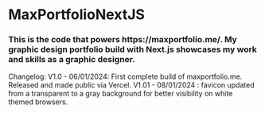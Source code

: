 <h1>MaxPortfolioNextJS</h1>

<h3>This is the code that powers https://maxportfolio.me/.
My graphic design portfolio build with Next.js showcases my work and skills as a graphic designer.</h3>

Changelog:
V1.0 - 06/01/2024: First complete build of maxportfolio.me. Released and made public via Vercel.
V1.01  -  08/01/2024  :  favicon updated from a transparent to a gray background for better visibility on white themed browsers. 
